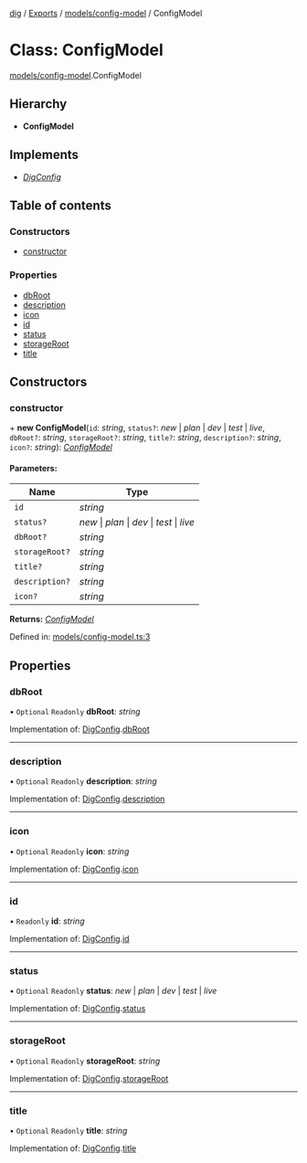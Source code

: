[dig](../../README.md) / [Exports](../../modules.md) / [models/config-model](../../modules/models_config_model.md) / ConfigModel

# Class: ConfigModel

[models/config-model](../../modules/models_config_model.md).ConfigModel

## Hierarchy

* **ConfigModel**

## Implements

* [*DigConfig*](../../interfaces/interfaces/dig-config.digconfig.md)

## Table of contents

### Constructors

- [constructor](config-model.configmodel.md#constructor)

### Properties

- [dbRoot](config-model.configmodel.md#dbroot)
- [description](config-model.configmodel.md#description)
- [icon](config-model.configmodel.md#icon)
- [id](config-model.configmodel.md#id)
- [status](config-model.configmodel.md#status)
- [storageRoot](config-model.configmodel.md#storageroot)
- [title](config-model.configmodel.md#title)

## Constructors

### constructor

\+ **new ConfigModel**(`id`: *string*, `status?`: *new* \| *plan* \| *dev* \| *test* \| *live*, `dbRoot?`: *string*, `storageRoot?`: *string*, `title?`: *string*, `description?`: *string*, `icon?`: *string*): [*ConfigModel*](config-model.configmodel.md)

#### Parameters:

Name | Type |
------ | ------ |
`id` | *string* |
`status?` | *new* \| *plan* \| *dev* \| *test* \| *live* |
`dbRoot?` | *string* |
`storageRoot?` | *string* |
`title?` | *string* |
`description?` | *string* |
`icon?` | *string* |

**Returns:** [*ConfigModel*](config-model.configmodel.md)

Defined in: [models/config-model.ts:3](https://github.com/dig-platform/dig-app/blob/df110311/projects/dig/src/lib/models/config-model.ts#L3)

## Properties

### dbRoot

• `Optional` `Readonly` **dbRoot**: *string*

Implementation of: [DigConfig](../../interfaces/interfaces/dig-config.digconfig.md).[dbRoot](../../interfaces/interfaces/dig-config.digconfig.md#dbroot)

___

### description

• `Optional` `Readonly` **description**: *string*

Implementation of: [DigConfig](../../interfaces/interfaces/dig-config.digconfig.md).[description](../../interfaces/interfaces/dig-config.digconfig.md#description)

___

### icon

• `Optional` `Readonly` **icon**: *string*

Implementation of: [DigConfig](../../interfaces/interfaces/dig-config.digconfig.md).[icon](../../interfaces/interfaces/dig-config.digconfig.md#icon)

___

### id

• `Readonly` **id**: *string*

Implementation of: [DigConfig](../../interfaces/interfaces/dig-config.digconfig.md).[id](../../interfaces/interfaces/dig-config.digconfig.md#id)

___

### status

• `Optional` `Readonly` **status**: *new* \| *plan* \| *dev* \| *test* \| *live*

Implementation of: [DigConfig](../../interfaces/interfaces/dig-config.digconfig.md).[status](../../interfaces/interfaces/dig-config.digconfig.md#status)

___

### storageRoot

• `Optional` `Readonly` **storageRoot**: *string*

Implementation of: [DigConfig](../../interfaces/interfaces/dig-config.digconfig.md).[storageRoot](../../interfaces/interfaces/dig-config.digconfig.md#storageroot)

___

### title

• `Optional` `Readonly` **title**: *string*

Implementation of: [DigConfig](../../interfaces/interfaces/dig-config.digconfig.md).[title](../../interfaces/interfaces/dig-config.digconfig.md#title)
